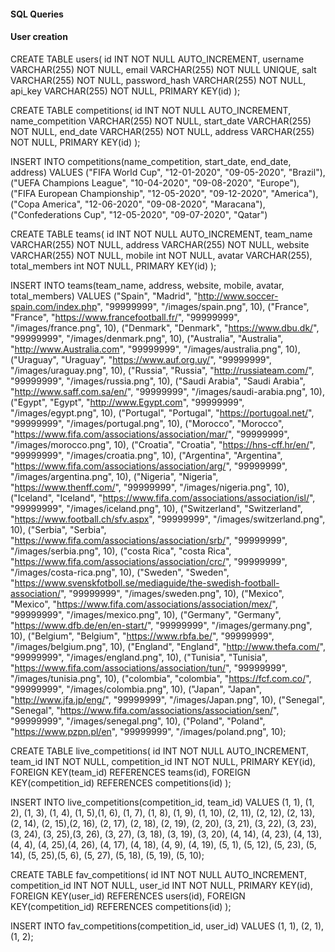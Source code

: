 #### SQL Queries

#### User creation
<!-- create users -->
CREATE TABLE users(
    id INT NOT NULL AUTO_INCREMENT,
    username VARCHAR(255) NOT NULL,
    email VARCHAR(255) NOT NULL UNIQUE,
    salt VARCHAR(255) NOT NULL,
    password_hash VARCHAR(255) NOT NULL,
    api_key VARCHAR(255) NOT NULL,
    PRIMARY KEY(id)
);


<!-- Insert user -->


<!-- Competitions -->
CREATE TABLE competitions(
    id INT NOT NULL AUTO_INCREMENT,
    name_competition VARCHAR(255) NOT NULL,
    start_date VARCHAR(255) NOT NULL,
    end_date VARCHAR(255) NOT NULL,
    address VARCHAR(255) NOT NULL,
    PRIMARY KEY(id)
);

<!-- Insert comp -->
INSERT INTO competitions(name_competition, start_date, end_date, address)
VALUES ("FIFA World Cup", "12-01-2020", "09-05-2020", "Brazil"),
("UEFA Champions League", "10-04-2020", "09-08-2020", "Europe"),
("FIFA European Championship", "12-05-2020", "09-12-2020", "America"),
("Copa America", "12-06-2020", "09-08-2020", "Maracana"),
("Confederations Cup", "12-05-2020", "09-07-2020", "Qatar")




<!-- Teams -->
CREATE TABLE teams(
    id INT NOT NULL AUTO_INCREMENT,
    team_name VARCHAR(255) NOT NULL,
    address VARCHAR(255) NOT NULL,
    website VARCHAR(255) NOT NULL,
    mobile int NOT NULL,
    avatar VARCHAR(255),
    total_members int NOT NULL,
    PRIMARY KEY(id)
);

<!-- teams -->
INSERT INTO teams(team_name, address, website, mobile, avatar, total_members)
VALUES ("Spain", "Madrid", "http://www.soccer-spain.com/index.php", "99999999", "/images/spain.png", 10),
 ("France", "France", "https://www.francefootball.fr/", "99999999", "/images/france.png", 10),
 ("Denmark", "Denmark", "https://www.dbu.dk/", "99999999", "/images/denmark.png", 10),
 ("Australia", "Australia", "http://www.Australia.com", "99999999", "/images/australia.png", 10),
 ("Uraguay", "Uraguay", "https://www.auf.org.uy/", "99999999", "/images/uraguay.png", 10),
 ("Russia", "Russia", "http://russiateam.com/", "99999999", "/images/russia.png", 10),
 ("Saudi Arabia", "Saudi Arabia", "http://www.saff.com.sa/en/", "99999999", "/images/saudi-arabia.png", 10),
 ("Egypt", "Egypt", "http://www.Egypt.com", "99999999", "/images/egypt.png", 10),
 ("Portugal", "Portugal", "https://portugoal.net/", "99999999", "/images/portugal.png", 10),
 ("Morocco", "Morocco", "https://www.fifa.com/associations/association/mar/", "99999999", "/images/morocco.png", 10),
 ("Croatia", "Croatia", "https://hns-cff.hr/en/", "99999999", "/images/croatia.png", 10),
 ("Argentina", "Argentina", "https://www.fifa.com/associations/association/arg/", "99999999", "/images/argentina.png", 10),
 ("Nigeria", "Nigeria", "https://www.thenff.com/", "99999999", "/images/nigeria.png", 10),
 ("Iceland", "Iceland", "https://www.fifa.com/associations/association/isl/", "99999999", "/images/iceland.png", 10),
 ("Switzerland", "Switzerland", "https://www.football.ch/sfv.aspx", "99999999", "/images/switzerland.png", 10),
 ("Serbia", "Serbia", "https://www.fifa.com/associations/association/srb/", "99999999", "/images/serbia.png", 10),
 ("costa Rica", "costa Rica", "https://www.fifa.com/associations/association/crc/", "99999999", "/images/costa-rica.png", 10),
 ("Sweden", "Sweden", "https://www.svenskfotboll.se/mediaguide/the-swedish-football-association/", "99999999", "/images/sweden.png", 10),
 ("Mexico", "Mexico", "https://www.fifa.com/associations/association/mex/", "99999999", "/images/mexico.png", 10),
 ("Germany", "Germany", "https://www.dfb.de/en/en-start/", "99999999", "/images/germany.png", 10),
 ("Belgium", "Belgium", "https://www.rbfa.be/", "99999999", "/images/belgium.png", 10),
 ("England", "England", "http://www.thefa.com/", "99999999", "/images/england.png", 10),
 ("Tunisia", "Tunisia", "https://www.fifa.com/associations/association/tun/", "99999999", "/images/tunisia.png", 10),
 ("colombia", "colombia", "https://fcf.com.co/", "99999999", "/images/colombia.png", 10),
 ("Japan", "Japan", "http://www.jfa.jp/eng/", "99999999", "/images/Japan.png", 10),
 ("Senegal", "Senegal", "https://www.fifa.com/associations/association/sen/", "99999999", "/images/senegal.png", 10),
 ("Poland", "Poland", "https://www.pzpn.pl/en", "99999999", "/images/poland.png", 10);



<!-- Live competitions -->
CREATE TABLE live_competitions(
    id INT NOT NULL AUTO_INCREMENT,
    team_id INT NOT NULL,
    competition_id INT NOT NULL,
    PRIMARY KEY(id),
    FOREIGN KEY(team_id) REFERENCES teams(id),
    FOREIGN KEY(competition_id) REFERENCES competitions(id)
);

<!-- insert live competitions -->
INSERT INTO live_competitions(competition_id, team_id)
VALUES (1, 1), (1, 2), (1, 3), (1, 4), (1, 5),(1, 6), (1, 7), (1, 8), (1, 9), (1, 10),
(2, 11), (2, 12), (2, 13), (2, 14), (2, 15),(2, 16), (2, 17), (2, 18), (2, 19), (2, 20),
(3, 21), (3, 22), (3, 23), (3, 24), (3, 25),(3, 26), (3, 27), (3, 18), (3, 19), (3, 20),
(4, 14), (4, 23), (4, 13), (4, 4), (4, 25),(4, 26), (4, 17), (4, 18), (4, 9), (4, 19),
(5, 1), (5, 12), (5, 23), (5, 14), (5, 25),(5, 6), (5, 27), (5, 18), (5, 19), (5, 10);



<!-- favourite table -->
CREATE TABLE fav_competitions(
    id INT NOT NULL AUTO_INCREMENT,
    competition_id INT NOT NULL,
    user_id INT NOT NULL,
    PRIMARY KEY(id),
    FOREIGN KEY(user_id) REFERENCES users(id),
    FOREIGN KEY(competition_id) REFERENCES competitions(id)
);


<!-- insert competitions -->
INSERT INTO fav_competitions(competition_id, user_id)
VALUES (1, 1), (2, 1), (1, 2);

